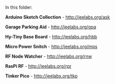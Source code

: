 In this folder:

**Arduino Sketch Collection** - <http://jeelabs.org/ask>

**Garage Parking Aid** - <http://jeelabs.org/gpa>

**Hy-Tiny Base Board** - <http://jeelabs.org/hbb>

**Micro Power Snitch** - <http://jeelabs.org/mps>

**RF Node Watcher** - <http://jeelabs.org/rnw>

**RasPi RF** - <http://jeelabs.org/rpr>

**Tinker Pico** - <http://jeelabs.org/tkp>
